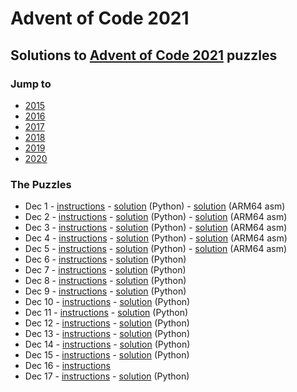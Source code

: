 # Advent of Code 2021

## Solutions to [Advent of Code 2021](https://adventofcode.com/2021/) puzzles

### Jump to
- [2015](https://github.com/SSteve/AdventOfCode/tree/master/Advent2015)
- [2016](https://github.com/SSteve/AdventOfCode/tree/master/Advent2016)
- [2017](https://github.com/SSteve/AdventOfCode/tree/master/Advent2017)
- [2018](https://github.com/SSteve/AdventOfCode/tree/master/Advent2018)
- [2019](https://github.com/SSteve/AdventOfCode/tree/master/Advent2019)
- [2020](https://github.com/SSteve/AdventOfCode/tree/master/Advent2020)

### The Puzzles
- Dec 1 - [instructions](http://adventofcode.com/2021/day/1) - [solution](./1.py) (Python) - [solution](./1.S) (ARM64 asm)
- Dec 2 - [instructions](http://adventofcode.com/2021/day/2) - [solution](./2.py) (Python) - [solution](./2.S) (ARM64 asm)
- Dec 3 - [instructions](http://adventofcode.com/2021/day/3) - [solution](./3.py) (Python) - [solution](./3.S) (ARM64 asm)
- Dec 4 - [instructions](http://adventofcode.com/2021/day/4) - [solution](./4.py) (Python) - [solution](./4.S) (ARM64 asm)
- Dec 5 - [instructions](http://adventofcode.com/2021/day/5) - [solution](./5.py) (Python) - [solution](./5.S) (ARM64 asm)
- Dec 6 - [instructions](http://adventofcode.com/2021/day/6) - [solution](./6.py) (Python)
- Dec 7 - [instructions](http://adventofcode.com/2021/day/7) - [solution](./7.py) (Python)
- Dec 8 - [instructions](http://adventofcode.com/2021/day/8) - [solution](./8.py) (Python)
- Dec 9 - [instructions](http://adventofcode.com/2021/day/9) - [solution](./9.py) (Python)
- Dec 10 - [instructions](http://adventofcode.com/2021/day/10) - [solution](./10.py) (Python)
- Dec 11 - [instructions](http://adventofcode.com/2021/day/11) - [solution](./11.py) (Python)
- Dec 12 - [instructions](http://adventofcode.com/2021/day/12) - [solution](./12.py) (Python)
- Dec 13 - [instructions](http://adventofcode.com/2021/day/13) - [solution](./13.py) (Python)
- Dec 14 - [instructions](http://adventofcode.com/2021/day/14) - [solution](./14.py) (Python)
- Dec 15 - [instructions](http://adventofcode.com/2021/day/15) - [solution](./15.py) (Python)
- Dec 16 - [instructions](http://adventofcode.com/2021/day/16)
- Dec 17 - [instructions](http://adventofcode.com/2021/day/17) - [solution](./17.py) (Python)
